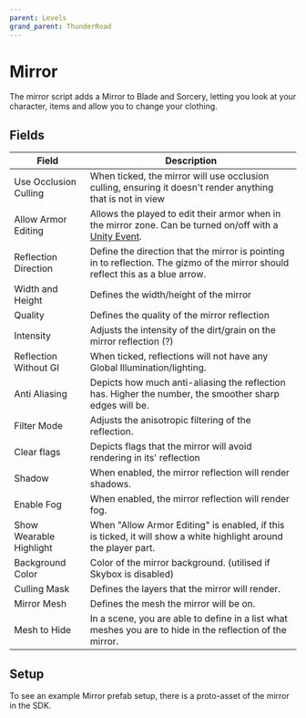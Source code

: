 ```yaml
---
parent: Levels
grand_parent: ThunderRoad
---
```

# Mirror

The mirror script adds a Mirror to Blade and Sorcery, letting you look at your character, items and allow you to change your clothing.

## Fields

| Field                             | Description
| ---                               | ---
| Use Occlusion Culling             | When ticked, the mirror will use occlusion culling, ensuring it doesn't render anything that is not in view
| Allow Armor Editing               | Allows the played to edit their armor when in the mirror zone. Can be turned on/off with a [Unity Event](https://docs.unity3d.com/Manual/UnityEvents.html).
| Reflection Direction              | Define the direction that the mirror is pointing in to reflection. The gizmo of the mirror should reflect this as a blue arrow.
| Width and Height                  | Defines the width/height of the mirror
| Quality                           | Defines the quality of the mirror reflection
| Intensity                         | Adjusts the intensity of the dirt/grain on the mirror reflection (?)
| Reflection Without GI             | When ticked, reflections will not have any Global Illumination/lighting.
| Anti Aliasing                     | Depicts how much anti-aliasing the reflection has. Higher the number, the smoother sharp edges will be.
| Filter Mode                       | Adjusts the anisotropic filtering of the reflection.
| Clear flags                       | Depicts flags that the mirror will avoid rendering in its' reflection
| Shadow                            | When enabled, the mirror reflection will render shadows.
| Enable Fog                        | When enabled, the mirror reflection will render fog.
| Show Wearable Highlight           | When "Allow Armor Editing" is enabled, if this is ticked, it will show a white highlight around the player part.
| Background Color                  | Color of the mirror background. (utilised if Skybox is disabled)
| Culling Mask                      | Defines the layers that the mirror will render.
| Mirror Mesh                       | Defines the mesh the mirror will be on.
| Mesh to Hide                      | In a scene, you are able to define in a list what meshes you are to hide in the reflection of the mirror.

## Setup

To see an example Mirror prefab setup, there is a proto-asset of the mirror in the SDK.